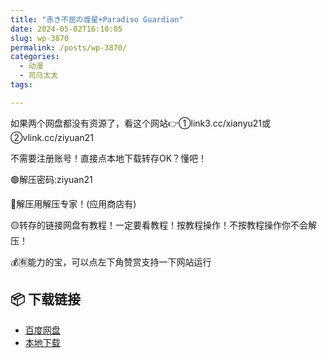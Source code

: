 ```yaml
---
title: "赤き不屈の煌星+Paradiso Guardian"
date: 2024-05-02T16:10:05
slug: wp-3870
permalink: /posts/wp-3870/
categories:
  - 动漫
  - 司马太太
tags:

---
```


如果两个网盘都没有资源了，看这个网站👉①link3.cc/xianyu21或②vlink.cc/ziyuan21

不需要注册账号！直接点本地下载转存OK？懂吧！

🟢解压密码:ziyuan21

🔵解压用解压专家！(应用商店有)

🟡转存的链接网盘有教程！一定要看教程！按教程操作！不按教程操作你不会解压！

💰🈶能力的宝，可以点左下角赞赏支持一下网站运行

## 📦 下载链接
- [百度网盘](https://blziyuan21.com/pay-download/3870?key=2d27fac31d&down_id=0)
- [本地下载](https://blziyuan21.com/pay-download/3870?key=2d27fac31d&down_id=1)

